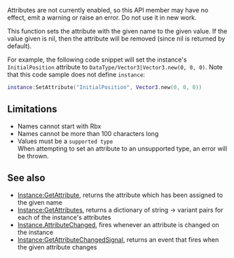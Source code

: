 Attributes are not currently enabled, so this API member may have no effect, emit a warning or raise an error. Do not use it in new work.

This function sets the attribute with the given name to the given value. If the value given is nil, then the attribute will be removed (since nil is returned by default).

For example, the following code snippet will set the instance's `InitialPosition` attribute to `DataType/Vector3|Vector3.new(0, 0, 0)`. Note that this code sample does not define `instance`:

```Lua
instance:SetAttribute("InitialPosition", Vector3.new(0, 0, 0))
``` 

Limitations
-----------

*   Names cannot start with Rbx
*   Names cannot be more than 100 characters long
*   Values must be a `supported type`  
    When attempting to set an attribute to an unsupported type, an error will be thrown.

See also
--------

*   [Instance:GetAttribute](https://developer.roblox.com/en-us/api-reference/function/Instance/GetAttribute), returns the attribute which has been assigned to the given name
*   [Instance:GetAttributes](https://developer.roblox.com/en-us/api-reference/function/Instance/GetAttributes), returns a dictionary of string → variant pairs for each of the instance's attributes
*   [Instance.AttributeChanged](https://developer.roblox.com/en-us/api-reference/event/Instance/AttributeChanged), fires whenever an attribute is changed on the instance
*   [Instance:GetAttributeChangedSignal](https://developer.roblox.com/en-us/api-reference/function/Instance/GetAttributeChangedSignal), returns an event that fires when the given attribute changes